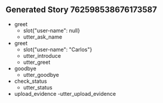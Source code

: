 ## Generated Story 762598538676173587
* greet
  - slot{"user-name": null}
  - utter_ask_name
* greet
  - slot{"user-name": "Carlos"}
  - utter_introduce
  - utter_greet
* goodbye
  - utter_goodbye
* check_status
  - utter_status
* upload_evidence
  -utter_upload_evidence

